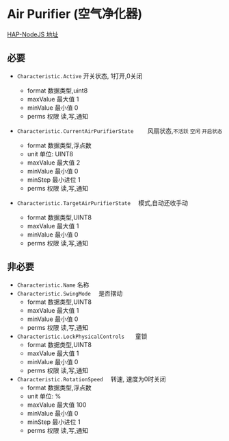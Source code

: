 # Air Purifier (空气净化器)

[HAP-NodeJS 地址](https://github.com/KhaosT/HAP-NodeJS/blob/master/lib/gen/HomeKitTypes.js#L2677)


必要
---
* `Characteristic.Active` 开关状态, 1打开,0关闭
    * format 数据类型,uint8
    * maxValue 最大值 1
    * minValue 最小值 0
    * perms 权限 读,写,通知

* `Characteristic.CurrentAirPurifierState    ` 风扇状态,`不活跃` `空闲` `开启状态`
    * format 数据类型,浮点数
    * unit 单位: UINT8
    * maxValue 最大值 2
    * minValue 最小值 0
    * minStep 最小进位 1
    * perms 权限 读,写,通知
* `Characteristic.TargetAirPurifierState  `  模式,自动还收手动
    * format 数据类型,UINT8
    * maxValue 最大值 1
    * minValue 最小值 0
    * perms 权限 读,写,通知



非必要 
---
* `Characteristic.Name` 名称
* `Characteristic.SwingMode  ` 是否摆动
    * format 数据类型,UINT8
    * maxValue 最大值 1
    * minValue 最小值 0
    * perms 权限 读,写,通知
* `Characteristic.LockPhysicalControls   `  童锁
    * format 数据类型,UINT8
    * maxValue 最大值 1
    * minValue 最小值 0
    * perms 权限 读,写,通知
* `Characteristic.RotationSpeed  ` 转速, 速度为0时关闭
    * format 数据类型,浮点数
    * unit 单位: %
    * maxValue 最大值 100
    * minValue 最小值 0
    * minStep 最小进位 1
    * perms 权限 读,写,通知